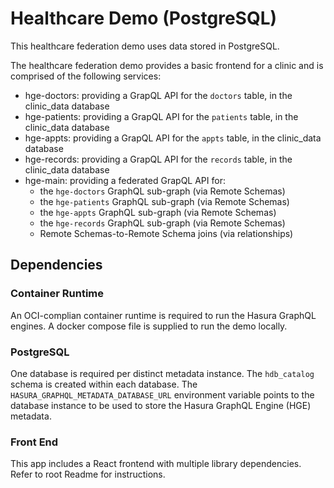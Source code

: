 # Healthcare Demo (PostgreSQL)
This healthcare federation demo uses data stored in PostgreSQL.

The healthcare federation demo provides a basic frontend for a clinic
and is comprised of the following services:
- hge-doctors: providing a GrapQL API for the `doctors` table, in the clinic_data database
- hge-patients: providing a GrapQL API for the `patients` table, in the clinic_data database
- hge-appts: providing a GrapQL API for the `appts` table, in the clinic_data database
- hge-records: providing a GrapQL API for the `records` table, in the clinic_data database
- hge-main: providing a federated GrapQL API for:
    - the `hge-doctors` GraphQL sub-graph (via Remote Schemas)
    - the `hge-patients` GraphQL sub-graph (via Remote Schemas)
    - the `hge-appts` GraphQL sub-graph (via Remote Schemas)
    - the `hge-records` GraphQL sub-graph (via Remote Schemas)
    - Remote Schemas-to-Remote Schema joins (via relationships)

## Dependencies
### Container Runtime 
An OCI-complian container runtime is required to run the Hasura GraphQL engines.
A docker compose file is supplied to run the demo locally.
### PostgreSQL
One database is required per distinct metadata instance. The `hdb_catalog` schema is created within each database.
The `HASURA_GRAPHQL_METADATA_DATABASE_URL` environment variable points to the database instance to be used to store the Hasura GraphQL Engine (HGE) metadata.
### Front End
This app includes a React frontend with multiple library dependencies. Refer to root Readme for instructions.